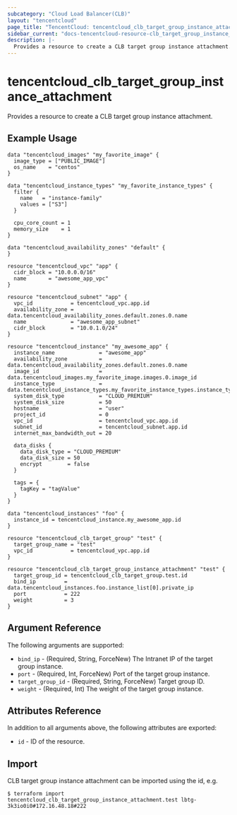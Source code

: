 ```yaml
---
subcategory: "Cloud Load Balancer(CLB)"
layout: "tencentcloud"
page_title: "TencentCloud: tencentcloud_clb_target_group_instance_attachment"
sidebar_current: "docs-tencentcloud-resource-clb_target_group_instance_attachment"
description: |-
  Provides a resource to create a CLB target group instance attachment.
---
```


# tencentcloud_clb_target_group_instance_attachment

Provides a resource to create a CLB target group instance attachment.

## Example Usage

```hcl
data "tencentcloud_images" "my_favorite_image" {
  image_type = ["PUBLIC_IMAGE"]
  os_name    = "centos"
}

data "tencentcloud_instance_types" "my_favorite_instance_types" {
  filter {
    name   = "instance-family"
    values = ["S3"]
  }

  cpu_core_count = 1
  memory_size    = 1
}

data "tencentcloud_availability_zones" "default" {
}

resource "tencentcloud_vpc" "app" {
  cidr_block = "10.0.0.0/16"
  name       = "awesome_app_vpc"
}

resource "tencentcloud_subnet" "app" {
  vpc_id            = tencentcloud_vpc.app.id
  availability_zone = data.tencentcloud_availability_zones.default.zones.0.name
  name              = "awesome_app_subnet"
  cidr_block        = "10.0.1.0/24"
}

resource "tencentcloud_instance" "my_awesome_app" {
  instance_name              = "awesome_app"
  availability_zone          = data.tencentcloud_availability_zones.default.zones.0.name
  image_id                   = data.tencentcloud_images.my_favorite_image.images.0.image_id
  instance_type              = data.tencentcloud_instance_types.my_favorite_instance_types.instance_types.0.instance_type
  system_disk_type           = "CLOUD_PREMIUM"
  system_disk_size           = 50
  hostname                   = "user"
  project_id                 = 0
  vpc_id                     = tencentcloud_vpc.app.id
  subnet_id                  = tencentcloud_subnet.app.id
  internet_max_bandwidth_out = 20

  data_disks {
    data_disk_type = "CLOUD_PREMIUM"
    data_disk_size = 50
    encrypt        = false
  }

  tags = {
    tagKey = "tagValue"
  }
}

data "tencentcloud_instances" "foo" {
  instance_id = tencentcloud_instance.my_awesome_app.id
}

resource "tencentcloud_clb_target_group" "test" {
  target_group_name = "test"
  vpc_id            = tencentcloud_vpc.app.id
}

resource "tencentcloud_clb_target_group_instance_attachment" "test" {
  target_group_id = tencentcloud_clb_target_group.test.id
  bind_ip         = data.tencentcloud_instances.foo.instance_list[0].private_ip
  port            = 222
  weight          = 3
}
```

## Argument Reference

The following arguments are supported:

* `bind_ip` - (Required, String, ForceNew) The Intranet IP of the target group instance.
* `port` - (Required, Int, ForceNew) Port of the target group instance.
* `target_group_id` - (Required, String, ForceNew) Target group ID.
* `weight` - (Required, Int) The weight of the target group instance.

## Attributes Reference

In addition to all arguments above, the following attributes are exported:

* `id` - ID of the resource.



## Import

CLB target group instance attachment can be imported using the id, e.g.

```
$ terraform import tencentcloud_clb_target_group_instance_attachment.test lbtg-3k3io0i0#172.16.48.18#222
```

